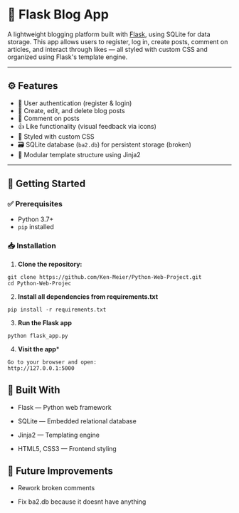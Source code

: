 # 📰 Flask Blog App

A lightweight blogging platform built with [Flask](https://flask.palletsprojects.com/), using SQLite for data storage. This app allows users to register, log in, create posts, comment on articles, and interact through likes — all styled with custom CSS and organized using Flask's template engine.

---

## ⚙️ Features

- 🔐 User authentication (register & login)
- 📝 Create, edit, and delete blog posts
- 💬 Comment on posts
- 👍 Like functionality (visual feedback via icons)
- 🎨 Styled with custom CSS
- 🗃️ SQLite database (`ba2.db`) for persistent storage (broken)
- 🧩 Modular template structure using Jinja2

---

## 🚀 Getting Started

### ✅ Prerequisites

- Python 3.7+
- `pip` installed

### 📥 Installation

1. **Clone the repository:**

```
git clone https://github.com/Ken-Meier/Python-Web-Project.git
cd Python-Web-Projec
```
2. **Install all dependencies from requirements.txt**
```
pip install -r requirements.txt
```
3. **Run the Flask app**
```
python flask_app.py
```
4. **Visit the app***
```
Go to your browser and open:
http://127.0.0.1:5000
```

## 🧰 Built With

- Flask — Python web framework

- SQLite — Embedded relational database

- Jinja2 — Templating engine

- HTML5, CSS3 — Frontend styling

## 🔮 Future Improvements

- Rework broken comments

- Fix ba2.db because it doesnt have anything
